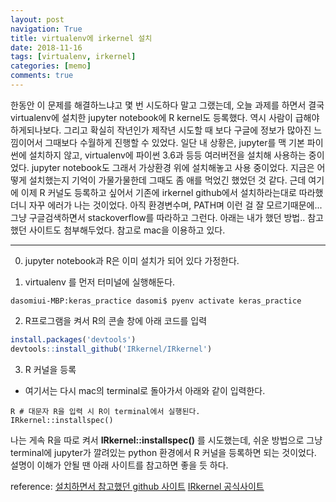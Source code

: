 ```yaml
---
layout: post
navigation: True
title: virtualenv에 irkernel 설치
date: 2018-11-16
tags: [virtualenv, irkernel]
categories: [memo]
comments: true
---
```


한동안 이 문제를 해결하느냐고 몇 번 시도하다 말고 그랬는데, 오늘 과제를 하면서 결국 virtualenv에 설치한 jupyter notebook에 R kernel도 등록했다. 역시 사람이 급해야 하게되나보다. 그리고 확실히 작년인가 제작년 시도할 때 보다 구글에 정보가 많아진 느낌이어서 그때보다 수월하게 진행할 수 있었다.
일단 내 상황은,
jupyter를 맥 기본 파이썬에 설치하지 않고, virtualenv에 파이썬 3.6과 등등 여러버전을 설치해 사용하는 중이었다. jupyter notebook도 그래서 가상환경 위에 설치해놓고 사용 중이었다. 지금은 어떻게 설치했는지 기억이 가물가물한데 그때도 좀 애를 먹었긴 했었던 것 같다. 근데 여기에 이제 R 커널도 등록하고 싶어서 기존에 irkernel github에서 설치하라는대로 따라했더니 자꾸 에러가 나는 것이었다.
아직 환경변수며, PATH며 이런 걸 잘 모르기때문에... 그냥 구글검색하면서 stackoverflow를 따라하고 그런다.
아래는 내가 했던 방법.. 참고했던 사이트도 첨부해두었다.
참고로 mac을 이용하고 있다.

---
0. jupyter notebook과 R은 이미 설치가 되어 있다 가정한다.


1. virtualenv 를 먼저 터미널에 실행해둔다.

~~~ shell
dasomiui-MBP:keras_practice dasomi$ pyenv activate keras_practice
~~~

2. R프로그램을 켜서 R의 콘솔 창에 아래 코드를 입력
~~~ R
install.packages('devtools')
devtools::install_github('IRkernel/IRkernel')
~~~
  
3. R 커널을 등록
- 여기서는 다시 mac의 terminal로 돌아가서 아래와 같이 입력한다.
~~~
R # 대문자 R을 입력 시 R이 terminal에서 실행된다.
IRkernel::installspec()
~~~

나는 게속 R을 따로 켜서 **IRkernel::installspec()** 를 시도했는데,
쉬운 방법으로 그냥 terminal에 jupyter가 깔려있는 python 환경에서 R 커널을 등록하면 되는 것이었다. 설명이 이해가 안될 땐 아래 사이트를 참고하면 좋을 듯 하다.


reference:
[설치하면서 참고했던 github 사이트](https://github.com/IRkernel/IRkernel/issues/499)
[IRkernel 공식사이트](https://irkernel.github.io/installation/)
